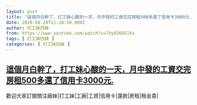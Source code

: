 ```yaml
---
layout: post
title: "這個月白幹了，打工妹心酸的一天，月中發的工資交完房租500多還了信用卡3000元."
date: 2020-08-20T11:18:50.000Z
author: 打工妹四妹
from: https://www.youtube.com/watch?v=7Vy026UGlKs
tags: [ 打工妹四妹 ]
categories: [ 打工妹四妹 ]
---
```

<!--1597922330000-->
[這個月白幹了，打工妹心酸的一天，月中發的工資交完房租500多還了信用卡3000元.](https://www.youtube.com/watch?v=7Vy026UGlKs)
------

<div>
歡迎大家訂閱關注廠妹|打工妹|工廠|工資|信用卡|還款|房租|租金貴|
</div>
